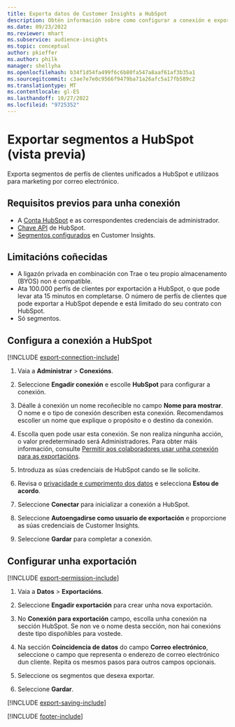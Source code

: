 ```yaml
---
title: Exporta datos de Customer Insights a HubSpot
description: Obtén información sobre como configurar a conexión e exportar a HubSpot.
ms.date: 09/23/2022
ms.reviewer: mhart
ms.subservice: audience-insights
ms.topic: conceptual
author: pkieffer
ms.author: philk
manager: shellyha
ms.openlocfilehash: b34f1d54fa499f6c6b80fa547a8aaf61af3b35a1
ms.sourcegitcommit: c3ae7e7e0c9566f9479ba71a26afc5a17fb589c2
ms.translationtype: MT
ms.contentlocale: gl-ES
ms.lasthandoff: 10/27/2022
ms.locfileid: "9725352"
---
```

# <a name="export-segments-to-hubspot-preview"></a>Exportar segmentos a HubSpot (vista previa)

Exporta segmentos de perfís de clientes unificados a HubSpot e utilízaos para marketing por correo electrónico.

## <a name="prerequisites-for-a-connection"></a>Requisitos previos para unha conexión

- A [Conta HubSpot](https://www.hubspot.com/) e as correspondentes credenciais de administrador.
- [Chave API](https://knowledge.hubspot.com/Integrations/How-do-I-get-my-HubSpot-API-key) de HubSpot.
- [Segmentos configurados](segments.md) en Customer Insights.

## <a name="known-limitations"></a>Limitacións coñecidas

- A ligazón privada en combinación con Trae o teu propio almacenamento (BYOS) non é compatible.
- Ata 100.000 perfís de clientes por exportación a HubSpot, o que pode levar ata 15 minutos en completarse. O número de perfís de clientes que pode exportar a HubSpot depende e está limitado do seu contrato con HubSpot.
- Só segmentos.

## <a name="set-up-connection-to-hubspot"></a>Configura a conexión a HubSpot

[!INCLUDE [export-connection-include](includes/export-connection-admn.md)]

1. Vaia a **Administrar** > **Conexións**.

1. Seleccione **Engadir conexión** e escolle **HubSpot** para configurar a conexión.

1. Déalle á conexión un nome recoñecible no campo **Nome para mostrar**. O nome e o tipo de conexión describen esta conexión. Recomendamos escoller un nome que explique o propósito e o destino da conexión.

1. Escolla quen pode usar esta conexión. Se non realiza ningunha acción, o valor predeterminado será Administradores. Para obter máis información, consulte [Permitir aos colaboradores usar unha conexión para as exportacións](connections.md#allow-contributors-to-use-a-connection-for-exports).

1. Introduza as súas credenciais de HubSpot cando se lle solicite.

1. Revisa o [privacidade e cumprimento dos datos](connections.md#data-privacy-and-compliance) e selecciona **Estou de acordo**.

1. Seleccione **Conectar** para inicializar a conexión a HubSpot.

1. Seleccione **Autoengadirse como usuario de exportación** e proporcione as súas credenciais de Customer Insights.

1. Seleccione **Gardar** para completar a conexión.

## <a name="configure-an-export"></a>Configurar unha exportación

[!INCLUDE [export-permission-include](includes/export-permission.md)]

1. Vaia a **Datos** > **Exportacións**.

1. Seleccione **Engadir exportación** para crear unha nova exportación.

1. No **Conexión para exportación** campo, escolla unha conexión na sección HubSpot. Se non ve o nome desta sección, non hai conexións deste tipo dispoñibles para vostede.

1. Na sección **Coincidencia de datos** do campo **Correo electrónico**, seleccione o campo que representa o enderezo de correo electrónico dun cliente. Repita os mesmos pasos para outros campos opcionais.

1. Seleccione os segmentos que desexa exportar.

1. Seleccione **Gardar**.

[!INCLUDE [export-saving-include](includes/export-saving.md)]

[!INCLUDE [footer-include](includes/footer-banner.md)]
